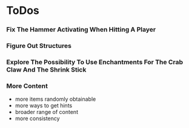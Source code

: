 # ToDos

### Fix The Hammer Activating When Hitting A Player

### Figure Out Structures

### Explore The Possibility To Use Enchantments For The Crab Claw And The Shrink Stick

### More Content
- more items randomly obtainable
- more ways to get hints
- broader range of content
- more consistency